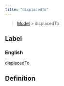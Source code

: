 ```yaml
---
title: "displacedTo"
---
```


> [Model](../../) > displacedTo

## Label

### English
displacedTo


## Definition



    
